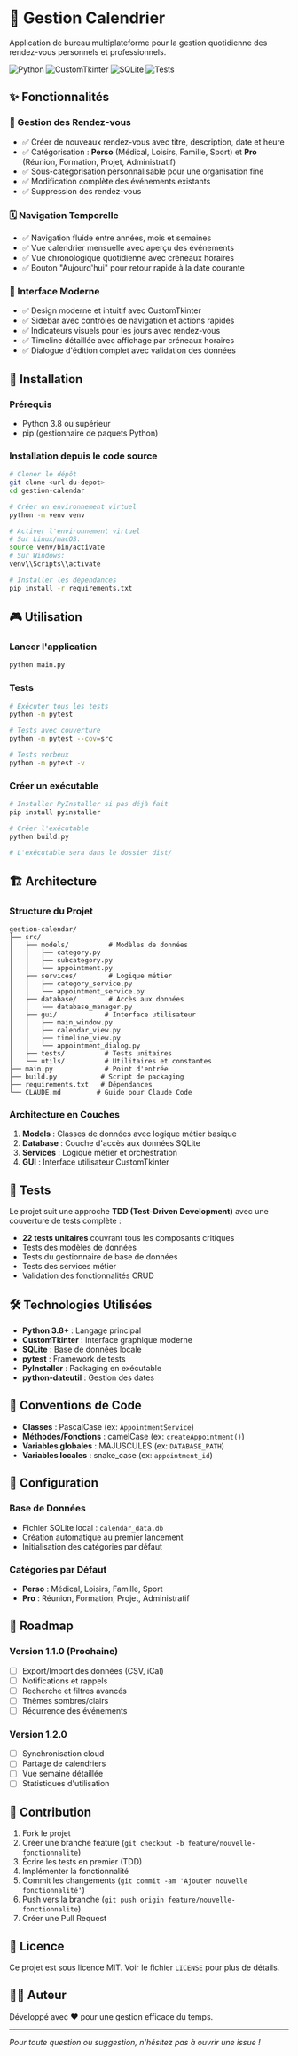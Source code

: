 # 📅 Gestion Calendrier

Application de bureau multiplateforme pour la gestion quotidienne des rendez-vous personnels et professionnels.

![Python](https://img.shields.io/badge/Python-3.8+-blue.svg)
![CustomTkinter](https://img.shields.io/badge/GUI-CustomTkinter-green.svg)
![SQLite](https://img.shields.io/badge/Database-SQLite-yellow.svg)
![Tests](https://img.shields.io/badge/Tests-22%20passed-brightgreen.svg)

## ✨ Fonctionnalités

### 🎯 Gestion des Rendez-vous
- ✅ Créer de nouveaux rendez-vous avec titre, description, date et heure
- ✅ Catégorisation : **Perso** (Médical, Loisirs, Famille, Sport) et **Pro** (Réunion, Formation, Projet, Administratif)
- ✅ Sous-catégorisation personnalisable pour une organisation fine
- ✅ Modification complète des événements existants
- ✅ Suppression des rendez-vous

### 🗓️ Navigation Temporelle
- ✅ Navigation fluide entre années, mois et semaines
- ✅ Vue calendrier mensuelle avec aperçu des événements
- ✅ Vue chronologique quotidienne avec créneaux horaires
- ✅ Bouton "Aujourd'hui" pour retour rapide à la date courante

### 🎨 Interface Moderne
- ✅ Design moderne et intuitif avec CustomTkinter
- ✅ Sidebar avec contrôles de navigation et actions rapides
- ✅ Indicateurs visuels pour les jours avec rendez-vous
- ✅ Timeline détaillée avec affichage par créneaux horaires
- ✅ Dialogue d'édition complet avec validation des données

## 🚀 Installation

### Prérequis
- Python 3.8 ou supérieur
- pip (gestionnaire de paquets Python)

### Installation depuis le code source

```bash
# Cloner le dépôt
git clone <url-du-depot>
cd gestion-calendar

# Créer un environnement virtuel
python -m venv venv

# Activer l'environnement virtuel
# Sur Linux/macOS:
source venv/bin/activate
# Sur Windows:
venv\\Scripts\\activate

# Installer les dépendances
pip install -r requirements.txt
```

## 🎮 Utilisation

### Lancer l'application
```bash
python main.py
```

### Tests
```bash
# Exécuter tous les tests
python -m pytest

# Tests avec couverture
python -m pytest --cov=src

# Tests verbeux
python -m pytest -v
```

### Créer un exécutable
```bash
# Installer PyInstaller si pas déjà fait
pip install pyinstaller

# Créer l'exécutable
python build.py

# L'exécutable sera dans le dossier dist/
```

## 🏗️ Architecture

### Structure du Projet
```
gestion-calendar/
├── src/
│   ├── models/          # Modèles de données
│   │   ├── category.py
│   │   ├── subcategory.py
│   │   └── appointment.py
│   ├── services/        # Logique métier
│   │   ├── category_service.py
│   │   └── appointment_service.py
│   ├── database/        # Accès aux données
│   │   └── database_manager.py
│   ├── gui/            # Interface utilisateur
│   │   ├── main_window.py
│   │   ├── calendar_view.py
│   │   ├── timeline_view.py
│   │   └── appointment_dialog.py
│   ├── tests/          # Tests unitaires
│   └── utils/          # Utilitaires et constantes
├── main.py             # Point d'entrée
├── build.py           # Script de packaging
├── requirements.txt   # Dépendances
└── CLAUDE.md         # Guide pour Claude Code
```

### Architecture en Couches
1. **Models** : Classes de données avec logique métier basique
2. **Database** : Couche d'accès aux données SQLite
3. **Services** : Logique métier et orchestration
4. **GUI** : Interface utilisateur CustomTkinter

## 🧪 Tests

Le projet suit une approche **TDD (Test-Driven Development)** avec une couverture de tests complète :

- **22 tests unitaires** couvrant tous les composants critiques
- Tests des modèles de données
- Tests du gestionnaire de base de données
- Tests des services métier
- Validation des fonctionnalités CRUD

## 🛠️ Technologies Utilisées

- **Python 3.8+** : Langage principal
- **CustomTkinter** : Interface graphique moderne
- **SQLite** : Base de données locale
- **pytest** : Framework de tests
- **PyInstaller** : Packaging en exécutable
- **python-dateutil** : Gestion des dates

## 📝 Conventions de Code

- **Classes** : PascalCase (ex: `AppointmentService`)
- **Méthodes/Fonctions** : camelCase (ex: `createAppointment()`)
- **Variables globales** : MAJUSCULES (ex: `DATABASE_PATH`)
- **Variables locales** : snake_case (ex: `appointment_id`)

## 🔧 Configuration

### Base de Données
- Fichier SQLite local : `calendar_data.db`
- Création automatique au premier lancement
- Initialisation des catégories par défaut

### Catégories par Défaut
- **Perso** : Médical, Loisirs, Famille, Sport
- **Pro** : Réunion, Formation, Projet, Administratif

## 🚦 Roadmap

### Version 1.1.0 (Prochaine)
- [ ] Export/Import des données (CSV, iCal)
- [ ] Notifications et rappels
- [ ] Recherche et filtres avancés
- [ ] Thèmes sombres/clairs
- [ ] Récurrence des événements

### Version 1.2.0
- [ ] Synchronisation cloud
- [ ] Partage de calendriers
- [ ] Vue semaine détaillée
- [ ] Statistiques d'utilisation

## 🤝 Contribution

1. Fork le projet
2. Créer une branche feature (`git checkout -b feature/nouvelle-fonctionnalite`)
3. Écrire les tests en premier (TDD)
4. Implémenter la fonctionnalité
5. Commit les changements (`git commit -am 'Ajouter nouvelle fonctionnalité'`)
6. Push vers la branche (`git push origin feature/nouvelle-fonctionnalite`)
7. Créer une Pull Request

## 📄 Licence

Ce projet est sous licence MIT. Voir le fichier `LICENSE` pour plus de détails.

## 👨‍💻 Auteur

Développé avec ❤️ pour une gestion efficace du temps.

---

*Pour toute question ou suggestion, n'hésitez pas à ouvrir une issue !*